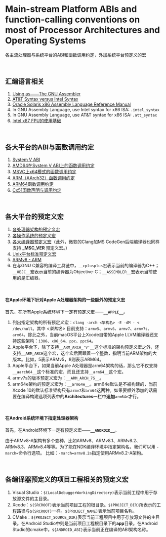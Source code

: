 # Main-stream Platform ABIs and function-calling conventions on most of Processor Architectures and Operating Systems
各主流处理器与系统平台的ABI和函数调用约定，外加系统平台预定义的宏

<br />

## 汇编语言相关

1. [Using as——The GNU Assembler](http://ftp.gnu.org/old-gnu/Manuals/gas-2.9.1/html_chapter/as_toc.html)
1. [AT&T Syntax versus Intel Syntax](http://ftp.gnu.org/old-gnu/Manuals/gas-2.9.1/html_chapter/as_16.html#SEC198)
1. [Oracle Solaris x86 Assembly Language Reference Manual](https://docs.oracle.com/cd/E36784_01/html/E36859/enmzx.html#scrolltoc)
1. In GNU Assembly Language, use Intel syntax for x86 ISA: `.intel_syntax`
1. In GNU Assembly Language, use AT&T syntax for x86 ISA: `.att_syntax`
1. [Intel x87 FPU的使用基础](https://blog.csdn.net/zenny_chen/article/details/6186820)

<br />

## 各大平台的ABI与函数调用约定

1. [System V ABI](https://wiki.osdev.org/System_V_ABI)
1. [AMD64在System V ABI上的函数调用约定](https://www.uclibc.org/docs/psABI-x86_64.pdf)
1. [MSVC上x64模式的函数调用约定](https://msdn.microsoft.com/en-us/library/9b372w95.aspx)
1. [ARM（AArch32）函数调用约定](http://101.96.10.64/infocenter.arm.com/help/topic/com.arm.doc.ihi0042e/IHI0042E_aapcs.pdf)
1. [ARM64函数调用约定](http://101.96.10.63/infocenter.arm.com/help/topic/com.arm.doc.ihi0055b/IHI0055B_aapcs64.pdf)
1. [Cx51函数声明与调用约定](http://www.keil.com/support/man/docs/c51/c51_le_funcdecls.htm)

<br />

## 各大平台的预定义宏

1. [各处理器架构的预定义宏](https://sourceforge.net/p/predef/wiki/Architectures/)
1. [各操作系统的预定义宏](https://sourceforge.net/p/predef/wiki/OperatingSystems/)
1. [各大编译器预定义宏](https://sourceforge.net/p/predef/wiki/Compilers/)（此外，微软的Clang加MS CodeGen后端编译器也同样支持 **_MSC_VER** 预定义宏。）
1. [Unix平台标准预定义宏](https://sourceforge.net/p/predef/wiki/Standards/)
1. [ARMv8 - ARM](https://en.wikichip.org/wiki/arm/armv8)
1. 在与GNU C兼容的编译工具链中，`__cplusplus`宏表示当前的编译器为C++；`__OBJC__`宏表示当前的编译器为Objective-C；`__ASSEMBLER__`宏表示当前使用的是汇编器。

<br />

#### 在Apple环境下针对Apple A处理器架构的一些额外的预定义宏

首先，在所有Apple系统环境下一定有预定义宏——**`__APPLE__`**。

1. 列出指定架构的所有预定义宏：`clang -arch <架构名> -E -dM - < /dev/null`。其中 *<架构名>* 目前支持：`armv5`、`armv6`、`armv7`、`armv7s`、`arm64`。除此之外，当前macOS平台上Xcode自带的Apple LLVM编译器还支持这些架构：`i386`、`x86_64`、`ppc`、`ppc64`。
1. Apple平台下，除了支持`__ARM_ARCH_'V'__`这个标准的架构预定义宏之外，还支持`__ARM_ARCH`这个宏，这个宏后面跟着一个整数，指明当前ARM架构的大版本。比如，5表示ARMv5，8则表示ARM64。
1. Apple平台下，如果当前Apple A处理器是arm64架构的话，那么它不仅支持`__aarch64__`这个标准的宏，而且还支持`__arm64__`这个宏。
1. armv7s的版本预定义宏为：`__ARM_ARCH_7S__`。
1. arm64e架构的预定义宏为：`__arm64e__`。arm64e默认是不被构建的，当前Xcode 10的默认标准架构只有`armv7`和`arm64`这两种。如果要额外添加的话需要在编译构建选项列表中的**Architectures**一栏中**追加**`arm64e`才行。

<br />

#### 在Android系统环境下指定处理器架构

首先，在Android环境下一定有预定义宏——**`__ANDROID__`**。

由于ARMv8-A架构有多个变种，比如ARMv8、ARMv8.1、ARMv8.2、ARMv8.3、ARMv8.4等等。为了能在NDK编译环境中指定架构名，我们可以用 `-march=`命令行选项。
比如：`-march=armv8.2a`指定使用ARMv8.2-A架构。

<br />

## 各编译器预定义的项目工程相关的预定义宏

1. Visual Studio：`$(LocalDebuggerWorkingDirectory)`表示当前工程中用于存放源文件的主目录。
1. Xcode：`$(SRCROOT)`表示当前项目工程的根目录。`$(PROJECT_DIR)`所表示的工程路径与`$(SRCROOT)`一样。`$(PROJECT_NAME)`表示当前项目名称。
1. CMake：`${PROJECT_SOURCE_DIR}`表示当前工程项目中用于存放源文件的主目录。在Android Studio中则是当前项目工程根目录下的**app**目录。在Android Studio的cmake中，`${ANDROID_ABI}`表示当前正在编译的ABI架构名称。

<br />
